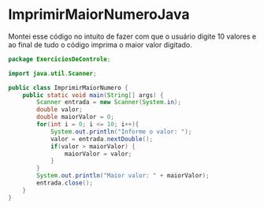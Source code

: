 # ImprimirMaiorNumeroJava
Montei esse código no intuito de fazer com que o usuário digite 10 valores e ao final de tudo o código imprima o maior valor digitado.

```java
package ExerciciosDeControle;

import java.util.Scanner;

public class ImprimirMaiorNumero {
	public static void main(String[] args) {
		Scanner entrada = new Scanner(System.in);
		double valor;
		double maiorValor = 0;
		for(int i = 0; i <= 10; i++){
			System.out.println("Informe o valor: ");
			valor = entrada.nextDouble();
			if(valor > maiorValor) {
				maiorValor = valor;
			}
		}
		System.out.println("Maior valor: " + maiorValor);
		entrada.close();
	}
}
```

